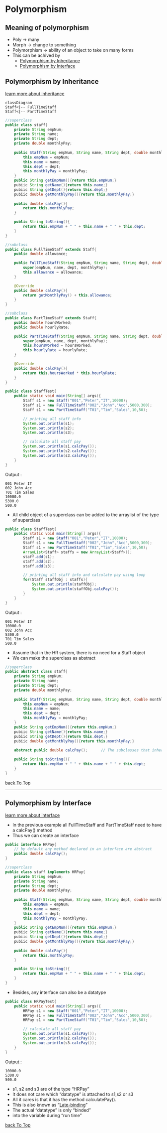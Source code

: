 # Polymorphism

## Meaning of polymorphism
- Poly  -> many
- Morph -> change to something
- Polymorphism -> ability of an object to take on many forms 
- This can be achived by 
    - [Polymorphism by Inheritance](#polymorphism-by-inheritance)
    - [Polymorphism by Interface](#polymorphism-by-interface) 

## Polymorphism by Inheritance
[learn more about inheritance](https://github.com/BensonNgu/java/tree/main/Java%20notes/Inheritance)
```mermaid
classDiagram
Staff<|-- FullTimeStaff
Staff<|-- PartTimeStaff
```
```java
//superclass
public class staff{
    private String empNum;
    private String name;
    private String dept;
    private double monthlyPay;
    
    public Staff(String empNum, String name, String dept, double monthlyPay){
        this.empNum = empNum;
        this.name = name;
        this.dept = dept;
        this.monthlyPay = monthlyPay;
    }
    public String getEmpNum(){return this.empNum;}
    pubiic String getName(){return this.name;}
    pubiic String getDept(){return this.dept;}
    pubiic double getMonthlyPay(){return this.monthlyPay;}
    
    public double calcPay(){
        return this.monthlyPay;
    }

    public String toString(){
        return this.empNum + " " + this.name + " " + this.dept;
    }
}
```
```java
//subclass
public class FullTimeStaff extends Staff{
    public double allowance;

    public FullTimeStaff(String empNum, String name, String dept, double monthlyPay,double allowance){
        super(empNum, name, dept, monthlyPay);
        this.allowance = allowance;
    }

    @Override
    public double calcPay(){
        return getMonthlyPay() + this.allowance;
    }
}
```
```java
//subclass
public class PartTimeStaff extends Staff{
    public double hoursWorked;
    public double hourlyRate;

    public PartTimeStaff(String empNum, String name, String dept, double monthlyPay,double hoursWorked, double hourlyRate){
        super(empNum, name, dept, monthlyPay);
        this.hoursWorked = hoursWorked;
        this.hourlyRate = hourlyRate;
    }

    @Override
    public double calcPay(){
        return this.hoursWorked * this.hourlyRate;
    }
}
```
```java
public class StaffTest{
    public static void main(String[] args){
        Staff s1 = new Staff("001","Peter","IT",10000);
        Staff s1 = new FullTimeStaff("002","John","Acc",5000,300);
        Staff s1 = new PartTimeStaff("T01","Tim","Sales",10,50);

        // printing all staff info
        System.out.println(s1);
        System.out.println(s2);
        System.out.println(s3);

        // calculate all staff pay
        System.out.println(s1.calcPay());
        System.out.println(s2.calcPay());
        System.out.println(s3.calcPay());
    }
}
```
Output :
```
001 Peter IT
002 John Acc
T01 Tim Sales
10000.0
5300.0
500.0
```
- All child object of a superclass can be added to the arraylist of the type of superclass
```java
public class StaffTest{
    public static void main(String[] args){
        Staff s1 = new Staff("001","Peter","IT",10000);
        Staff s1 = new FullTimeStaff("002","John","Acc",5000,300);
        Staff s1 = new PartTimeStaff("T01","Tim","Sales",10,50);
        ArrayList<Staff> staffs = new ArrayList<Staff>();
        staff.add(s1);
        staff.add(s2);
        staff.add(s3);

        // printing all staff info and calculate pay using loop
        for(Staff staffObj : staffs){
            System.out.println(staffObj);
            System.out.println(staffObj.calcPay());
        }
    }
}
```
Output :
```
001 Peter IT
10000.0
002 John Acc
5300.0
T01 Tim Sales
500.0
```
- Assume that in the HR system, there is no need for a Staff object
- We can make the superclass as abstract
```java
//superclass
public abstract class staff{
    private String empNum;
    private String name;
    private String dept;
    private double monthlyPay;
    
    public Staff(String empNum, String name, String dept, double monthlyPay){
        this.empNum = empNum;
        this.name = name;
        this.dept = dept;
        this.monthlyPay = monthlyPay;
    }
    public String getEmpNum(){return this.empNum;}
    pubiic String getName(){return this.name;}
    pubiic String getDept(){return this.dept;}
    pubiic double getMonthlyPay(){return this.monthlyPay;}
    
    abstract public double calcPay();      // The subclasses that inherit this class must override this method

    public String toString(){
        return this.empNum + " " + this.name + " " + this.dept;
    }
}
```

[back To Top](#polymorphism)

---

## Polymorphism by Interface
[learn more about interface](https://github.com/BensonNgu/java/tree/main/Java%20notes/Interface)
- In the previous example all FullTimeStaff and PartTimeStaff need to have a calcPay() method
- Thus we can create an interface
```java
public interface HRPay{
    // by default any method declared in an interface are abstract
    public double calcPay();
}
```
```java
//superclass
public class staff implements HRPay{
    private String empNum;
    private String name;
    private String dept;
    private double monthlyPay;
    
    public Staff(String empNum, String name, String dept, double monthlyPay){
        this.empNum = empNum;
        this.name = name;
        this.dept = dept;
        this.monthlyPay = monthlyPay;
    }
    public String getEmpNum(){return this.empNum;}
    pubiic String getName(){return this.name;}
    pubiic String getDept(){return this.dept;}
    pubiic double getMonthlyPay(){return this.monthlyPay;}
    
    public double calcPay(){
        return this.monthlyPay;
    }

    public String toString(){
        return this.empNum + " " + this.name + " " + this.dept;
    }
}
```
- Besides, any interface can also be a datatype
```java
public class HRPayTest{
    public static void main(String[] args){
        HRPay s1 = new Staff("001","Peter","IT",10000);
        HRPay s1 = new FullTimeStaff("002","John","Acc",5000,300);
        HRPay s1 = new PartTimeStaff("T01","Tim","Sales",10,50);

        // calculate all staff pay
        System.out.println(s1.calcPay());
        System.out.println(s2.calcPay());
        System.out.println(s3.calcPay());
    }
}
```
Output :
```
10000.0
5300.0
500.0
```
- s1, s2 and s3 are of the type “HRPay”
- It does not care which “datatype” is attached to s1,s2 or s3
- All it cares is that it has the method calculatePay().
- This is also known as “[Late-binding]()”
- The actual “datatype” is only “binded” 
- into the variable during “run time”

[back To Top](#polymorphism)